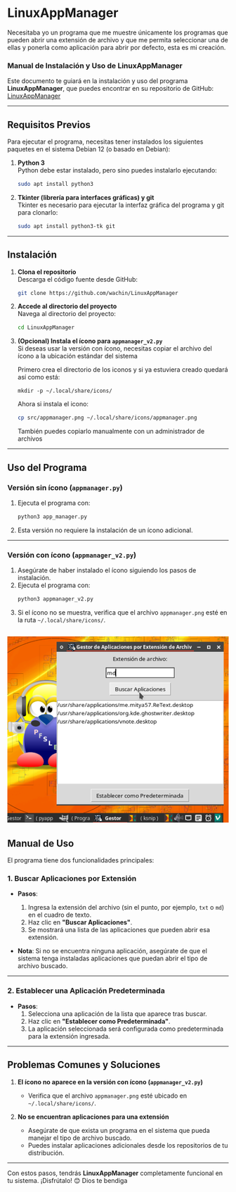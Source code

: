 # LinuxAppManager
Necesitaba yo un programa que me muestre únicamente los programas que pueden abrir una extensión de archivo y que me permita seleccionar una de ellas y ponerla como aplicación para abrir por defecto, esta es mi creación.

### **Manual de Instalación y Uso de LinuxAppManager**

Este documento te guiará en la instalación y uso del programa **LinuxAppManager**, que puedes encontrar en su repositorio de GitHub:  
[LinuxAppManager](https://github.com/wachin/LinuxAppManager)

---

## **Requisitos Previos**

Para ejecutar el programa, necesitas tener instalados los siguientes paquetes en el sistema Debian 12 (o basado en Debian):

1. **Python 3**  
   Python debe estar instalado, pero sino puedes instalarlo ejecutando:  
   ```bash
   sudo apt install python3
   ```

2. **Tkinter (librería para interfaces gráficas) y git**  
   Tkinter es necesario para ejecutar la interfaz gráfica del programa y git para clonarlo:  
   ```bash
   sudo apt install python3-tk git
   ```

---

## **Instalación**

1. **Clona el repositorio**  
   Descarga el código fuente desde GitHub:  
   ```bash
   git clone https://github.com/wachin/LinuxAppManager
   ```

2. **Accede al directorio del proyecto**  
   Navega al directorio del proyecto:  
   
   ```bash
   cd LinuxAppManager
   ```
   
3. **(Opcional) Instala el ícono para `appmanager_v2.py`**  
   Si deseas usar la versión con ícono, necesitas copiar el archivo del ícono a la ubicación estándar del sistema  
   
   Primero crea el directorio de los iconos y si ya estuviera creado quedará así como está:
   
   ```
   mkdir -p ~/.local/share/icons/
   ```
   
   Ahora si instala el icono:
   
   ```bash
   cp src/appmanager.png ~/.local/share/icons/appmanager.png
   ```
   También puedes copiarlo manualmente con un administrador de archivos

---

## **Uso del Programa**

### **Versión sin ícono (`appmanager.py`)**

1. Ejecuta el programa con:  
   ```bash
   python3 app_manager.py
   ```
2. Esta versión no requiere la instalación de un ícono adicional.

---

### **Versión con ícono (`appmanager_v2.py`)**

1. Asegúrate de haber instalado el ícono siguiendo los pasos de instalación.  
2. Ejecuta el programa con:  
   ```bash
   python3 appmanager_v2.py
   ```
3. Si el ícono no se muestra, verifica que el archivo `appmanager.png` esté en la ruta `~/.local/share/icons/`.


![20241115-112239](vx_images/403303311-AppManager.webp)
---

## **Manual de Uso**

El programa tiene dos funcionalidades principales: 

### **1. Buscar Aplicaciones por Extensión**

- **Pasos**:  
  1. Ingresa la extensión del archivo (sin el punto, por ejemplo, `txt` o `md`) en el cuadro de texto.
  2. Haz clic en **"Buscar Aplicaciones"**.  
  3. Se mostrará una lista de las aplicaciones que pueden abrir esa extensión.  

- **Nota**: Si no se encuentra ninguna aplicación, asegúrate de que el sistema tenga instaladas aplicaciones que puedan abrir el tipo de archivo buscado.

---

### **2. Establecer una Aplicación Predeterminada**

- **Pasos**:  
  1. Selecciona una aplicación de la lista que aparece tras buscar.
  2. Haz clic en **"Establecer como Predeterminada"**.  
  3. La aplicación seleccionada será configurada como predeterminada para la extensión ingresada.

---

## **Problemas Comunes y Soluciones**

1. **El ícono no aparece en la versión con ícono (`appmanager_v2.py`)**  
   - Verifica que el archivo `appmanager.png` esté ubicado en `~/.local/share/icons/`.

2. **No se encuentran aplicaciones para una extensión**  
   - Asegúrate de que exista un programa en el sistema que pueda manejar el tipo de archivo buscado.  
   - Puedes instalar aplicaciones adicionales desde los repositorios de tu distribución.

---

Con estos pasos, tendrás **LinuxAppManager** completamente funcional en tu sistema. ¡Disfrútalo! 😊 Dios te bendiga
